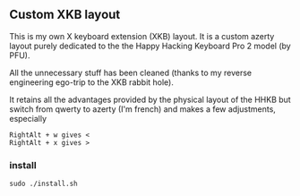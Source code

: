 ## Custom XKB layout

This is my own X keyboard extension (XKB) layout. It is a custom azerty layout purely dedicated to the the Happy Hacking Keyboard Pro 2 model (by PFU).

All the unnecessary stuff has been cleaned (thanks to my reverse engineering ego-trip to the XKB rabbit hole).

It retains all the advantages provided by the physical layout of the HHKB but switch from qwerty to azerty (I'm french) and makes a few adjustments, especially
```
RightAlt + w gives <
RightAlt + x gives >
```

### install

```
sudo ./install.sh
```
